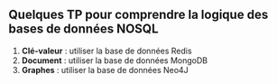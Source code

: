 ## Quelques TP pour comprendre la logique des bases de données NOSQL

1. **Clé-valeur** : utiliser la base de données Redis
2. **Document** : utiliser la base de données MongoDB
3. **Graphes** : utiliser la base de données Neo4J
